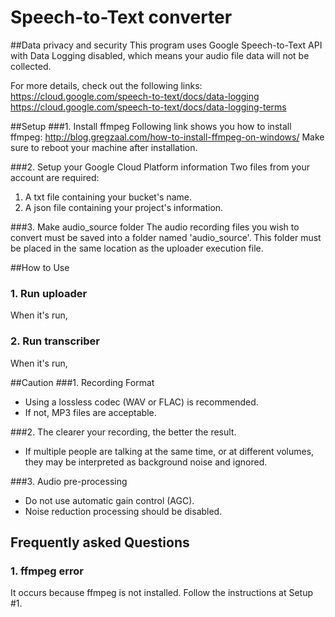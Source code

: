# Speech-to-Text converter


##Data privacy and security
This program uses Google Speech-to-Text API with Data Logging disabled, which means your audio file data will not be collected. 

For more details, check out the following links:
https://cloud.google.com/speech-to-text/docs/data-logging
https://cloud.google.com/speech-to-text/docs/data-logging-terms


##Setup
###1. Install ffmpeg
Following link shows you how to install ffmpeg: http://blog.gregzaal.com/how-to-install-ffmpeg-on-windows/
Make sure to reboot your machine after installation. 

###2. Setup your Google Cloud Platform information
Two files from your account are required:
1. A txt file containing your bucket's name. 
2. A json file containing your project's information.

###3. Make audio_source folder
The audio recording files you wish to convert must be saved into a folder named 'audio_source'. This folder must be placed in the same location as the uploader execution file. 



##How to Use
### 1. Run uploader
When it's run, 
### 2. Run transcriber
When it's run,
 


##Caution
###1. Recording Format
 - Using a lossless codec (WAV or FLAC) is recommended.
 - If not, MP3 files are acceptable.

###2. The clearer your recording, the better the result.
 - If multiple people are talking at the same time, or at different volumes, they may be interpreted as background noise and ignored.

###3. Audio pre-processing
 - Do not use automatic gain control (AGC).
 - Noise reduction processing should be disabled.
 

## Frequently asked Questions
### 1. ffmpeg error
It occurs because ffmpeg is not installed. Follow the instructions at Setup #1.  

